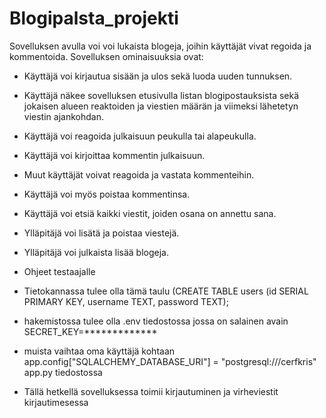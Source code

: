 # Blogipalsta_projekti

Sovelluksen avulla voi voi lukaista blogeja, joihin käyttäjät vivat regoida ja kommentoida.
Sovelluksen ominaisuuksia ovat:

* Käyttäjä voi kirjautua sisään ja ulos sekä luoda uuden tunnuksen.
* Käyttäjä näkee sovelluksen etusivulla listan blogipostauksista sekä jokaisen alueen reaktoiden ja viestien määrän ja viimeksi lähetetyn viestin ajankohdan.
* Käyttäjä voi reagoida julkaisuun peukulla tai alapeukulla.
* Käyttäjä voi kirjoittaa kommentin julkaisuun.
* Muut käyttäjät voivat reagoida ja vastata kommenteihin.
* Käyttäjä voi myös poistaa kommentinsa.
* Käyttäjä voi etsiä kaikki viestit, joiden osana on annettu sana.
* Ylläpitäjä voi lisätä ja poistaa viestejä.
* Ylläpitäjä voi julkaista lisää blogeja.

* Ohjeet testaajalle
* Tietokannassa tulee olla tämä taulu (CREATE TABLE users (id SERIAL PRIMARY KEY, username TEXT, password TEXT);
* hakemistossa tulee olla .env tiedostossa jossa on salainen avain SECRET_KEY=*************
* muista vaihtaa oma käyttäjä kohtaan app.config["SQLALCHEMY_DATABASE_URI"] = "postgresql:///cerfkris" app.py tiedostossa
* Tällä hetkellä sovelluksessa toimii kirjautuminen ja virheviestit kirjautimesessa
